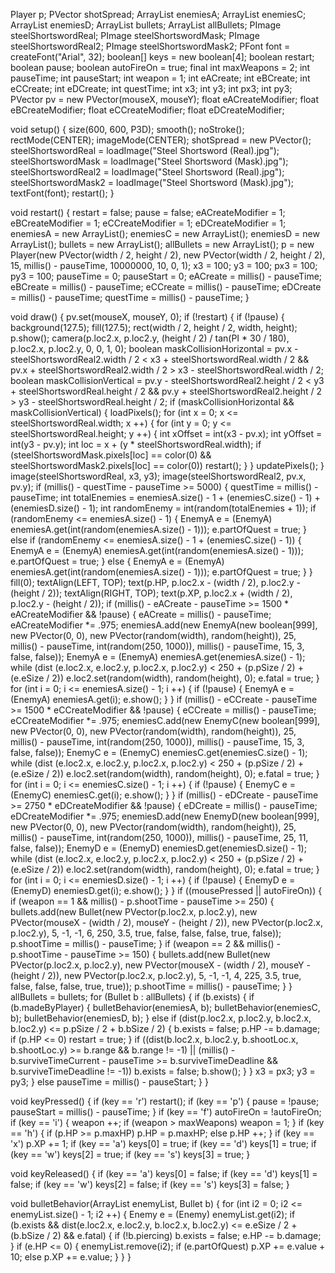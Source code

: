 Player p;
PVector shotSpread;
ArrayList enemiesA;
ArrayList enemiesC;
ArrayList enemiesD;
ArrayList<Bullet> bullets;
ArrayList<Bullet> allBullets;
PImage steelShortswordReal;
PImage steelShortswordMask;
PImage steelShortswordReal2;
PImage steelShortswordMask2;
PFont font = createFont("Arial", 32);
boolean[] keys = new boolean[4];
boolean restart;
boolean pause;
boolean autoFireOn = true;
final int maxWeapons = 2;
int pauseTime;
int pauseStart;
int weapon = 1;
int eACreate;
int eBCreate;
int eCCreate;
int eDCreate;
int questTime;
int x3;
int y3;
int px3;
int py3;
PVector pv = new PVector(mouseX, mouseY);
float eACreateModifier;
float eBCreateModifier;
float eCCreateModifier;
float eDCreateModifier;

void setup()
{
  size(600, 600, P3D);
  smooth();
  noStroke();
  rectMode(CENTER);
  imageMode(CENTER);
  shotSpread = new PVector();
  steelShortswordReal = loadImage("Steel Shortsword (Real).jpg");
  steelShortswordMask = loadImage("Steel Shortsword (Mask).jpg");
  steelShortswordReal2 = loadImage("Steel Shortsword (Real).jpg");
  steelShortswordMask2 = loadImage("Steel Shortsword (Mask).jpg");
  textFont(font);
  restart();
}

void restart()
{
  restart = false;
  pause = false;
  eACreateModifier = 1;
  eBCreateModifier = 1;
  eCCreateModifier = 1;
  eDCreateModifier = 1;
  enemiesA = new ArrayList();
  enemiesC = new ArrayList();
  enemiesD = new ArrayList<Bullet>();
  bullets = new ArrayList<Bullet>();
  allBullets = new ArrayList();
  p = new Player(new PVector(width / 2, height / 2), new PVector(width / 2, height / 2), 15, millis() - pauseTime, 10000000, 10, 0, 1);
  x3 = 100;
  y3 = 100;
  px3 = 100;
  py3 = 100;
  pauseTime = 0;
  pauseStart = 0;
  eACreate = millis() - pauseTime;
  eBCreate = millis() - pauseTime;
  eCCreate = millis() - pauseTime;
  eDCreate = millis() - pauseTime;
  questTime = millis() - pauseTime;
}

void draw()
{
  pv.set(mouseX, mouseY, 0);
  if (!restart)
  {
    if (!pause)
    {
      background(127.5);
      fill(127.5);
      rect(width / 2, height / 2, width, height);
      p.show();
      camera(p.loc2.x, p.loc2.y, (height / 2) / tan(PI * 30 / 180), p.loc2.x, p.loc2.y, 0, 0, 1, 0);
      boolean maskCollisionHorizontal = pv.x - steelShortswordReal2.width / 2 < x3 + steelShortswordReal.width / 2 && pv.x + steelShortswordReal2.width / 2 > x3 - steelShortswordReal.width / 2;
      boolean maskCollisionVertical = pv.y - steelShortswordReal2.height / 2 < y3 + steelShortswordReal.height / 2 && pv.y + steelShortswordReal2.height / 2 > y3 - steelShortswordReal.height / 2;
      if (maskCollisionHorizontal && maskCollisionVertical)
      {
        loadPixels();
        for (int x = 0; x <= steelShortswordReal.width; x ++)
        {
          for (int y = 0; y <= steelShortswordReal.height; y ++)
          {
            int xOffset = int(x3 - pv.x);
            int yOffset = int(y3 - pv.y);
            int loc = x + (y * steelShortswordReal.width);
            if (steelShortswordMask.pixels[loc] == color(0) && steelShortswordMask2.pixels[loc] == color(0))
              restart();
          }
        }
        updatePixels();
      }
      image(steelShortswordReal, x3, y3);
      image(steelShortswordReal2, pv.x, pv.y);
      if (millis() - questTime - pauseTime >= 5000)
      {
        questTime = millis() - pauseTime;
        int totalEnemies = enemiesA.size() - 1 + (enemiesC.size() - 1) + (enemiesD.size() - 1);
        int randomEnemy = int(random(totalEnemies + 1));
        if (randomEnemy <= enemiesA.size() - 1)
        {
          EnemyA e = (EnemyA) enemiesA.get(int(random(enemiesA.size() - 1)));
          e.partOfQuest = true;
        }
        else if (randomEnemy <= enemiesA.size() - 1 + (enemiesC.size() - 1))
        {
          EnemyA e = (EnemyA) enemiesA.get(int(random(enemiesA.size() - 1)));
          e.partOfQuest = true;
        }
        else
        {
          EnemyA e = (EnemyA) enemiesA.get(int(random(enemiesA.size() - 1)));
          e.partOfQuest = true;
        }
      }
      fill(0);
      textAlign(LEFT, TOP);
      text(p.HP, p.loc2.x - (width / 2), p.loc2.y - (height / 2));
      textAlign(RIGHT, TOP);
      text(p.XP, p.loc2.x + (width / 2), p.loc2.y - (height / 2));
      if (millis() - eACreate - pauseTime >= 1500 * eACreateModifier && !pause)
      {
        eACreate = millis() - pauseTime;
        eACreateModifier *= .975;
        enemiesA.add(new EnemyA(new boolean[999], new PVector(0, 0), new PVector(random(width), random(height)), 25, millis() - pauseTime, int(random(250, 1000)), millis() - pauseTime, 15, 3, false, false));
        EnemyA e = (EnemyA) enemiesA.get(enemiesA.size() - 1);
        while (dist (e.loc2.x, e.loc2.y, p.loc2.x, p.loc2.y) < 250 + (p.pSize / 2) + (e.eSize / 2))
          e.loc2.set(random(width), random(height), 0);
        e.fatal = true;
      }
      for (int i = 0; i <= enemiesA.size() - 1; i ++)
      {
        if (!pause)
        {
          EnemyA e = (EnemyA) enemiesA.get(i);
          e.show();
        }
      }
      if (millis() - eCCreate - pauseTime >= 1500 * eCCreateModifier && !pause)
      {
        eCCreate = millis() - pauseTime;
        eCCreateModifier *= .975;
        enemiesC.add(new EnemyC(new boolean[999], new PVector(0, 0), new PVector(random(width), random(height)), 25, millis() - pauseTime, int(random(250, 1000)), millis() - pauseTime, 15, 3, false, false));
        EnemyC e = (EnemyC) enemiesC.get(enemiesC.size() - 1);
        while (dist (e.loc2.x, e.loc2.y, p.loc2.x, p.loc2.y) < 250 + (p.pSize / 2) + (e.eSize / 2))
          e.loc2.set(random(width), random(height), 0);
        e.fatal = true;
      }
      for (int i = 0; i <= enemiesC.size() - 1; i ++)
      {
        if (!pause)
        {
          EnemyC e = (EnemyC) enemiesC.get(i);
          e.show();
        }
      }
      if (millis() - eDCreate - pauseTime >= 2750 * eDCreateModifier && !pause)
      {
        eDCreate = millis() - pauseTime;
        eDCreateModifier *= .975;
        enemiesD.add(new EnemyD(new boolean[999], new PVector(0, 0), new PVector(random(width), random(height)), 25, millis() - pauseTime, int(random(250, 1000)), millis() - pauseTime, 25, 11, false, false));
        EnemyD e = (EnemyD) enemiesD.get(enemiesD.size() - 1);
        while (dist (e.loc2.x, e.loc2.y, p.loc2.x, p.loc2.y) < 250 + (p.pSize / 2) + (e.eSize / 2))
          e.loc2.set(random(width), random(height), 0);
        e.fatal = true;
      }
      for (int i = 0; i <= enemiesD.size() - 1; i ++)
      {
        if (!pause)
        {
          EnemyD e = (EnemyD) enemiesD.get(i);
          e.show();
        }
      }
      if ((mousePressed || autoFireOn))
      {
        if (weapon == 1 && millis() - p.shootTime - pauseTime >= 250)
        {
          bullets.add(new Bullet(new PVector(p.loc2.x, p.loc2.y), new PVector(mouseX - (width / 2), mouseY - (height / 2)), new PVector(p.loc2.x, p.loc2.y), 5, -1, -1, 6, 250, 3.5, true, false, false, false, true, false));
          p.shootTime = millis() - pauseTime;
        }
        if (weapon == 2 && millis() - p.shootTime - pauseTime >= 150)
        {
          bullets.add(new Bullet(new PVector(p.loc2.x, p.loc2.y), new PVector(mouseX - (width / 2), mouseY - (height / 2)), new PVector(p.loc2.x, p.loc2.y), 5, -1, -1, 4, 225, 3.5, true, false, false, false, true, true));
          p.shootTime = millis() - pauseTime;
        }
      }
      allBullets = bullets;
      for (Bullet b : allBullets)
      {
        if (b.exists)
        {
          if (b.madeByPlayer)
          {
            bulletBehavior(enemiesA, b);
            bulletBehavior(enemiesC, b);
            bulletBehavior(enemiesD, b);
          }
          else if (dist(p.loc2.x, p.loc2.y, b.loc2.x, b.loc2.y) <= p.pSize / 2 + b.bSize / 2)
          {
            b.exists = false;
            p.HP -= b.damage;
            if (p.HP <= 0)
              restart = true;
          }
          if ((dist(b.loc2.x, b.loc2.y, b.shootLoc.x, b.shootLoc.y) >= b.range && b.range != -1) || (millis() - b.surviveTimeCurrent - pauseTime >= b.surviveTimeDeadline && b.surviveTimeDeadline != -1))
            b.exists = false;
          b.show();
        }
      }
      x3 = px3;
      y3 = py3;
    }
    else
      pauseTime = millis() - pauseStart;
  }
}

void keyPressed()
{
  if (key == 'r')
    restart();
  if (key == 'p')
  {
    pause = !pause;
    pauseStart = millis() - pauseTime;
  }
  if (key == 'f')
    autoFireOn = !autoFireOn;
  if (key == 'i')
  {
    weapon ++;
    if (weapon > maxWeapons)
      weapon = 1;
  }
  if (key == 'h')
  {
    if (p.HP >= p.maxHP)
      p.HP = p.maxHP;
    else
      p.HP ++;
  }
  if (key == 'x')
    p.XP += 1;
  if (key == 'a')
    keys[0] = true;
  if (key == 'd')
    keys[1] = true;
  if (key == 'w')
    keys[2] = true;
  if (key == 's')
    keys[3] = true;
}

void keyReleased()
{
  if (key == 'a')
    keys[0] = false;
  if (key == 'd')
    keys[1] = false;
  if (key == 'w')
    keys[2] = false;
  if (key == 's')
    keys[3] = false;
}

void bulletBehavior(ArrayList enemyList, Bullet b)
{
  for (int i2 = 0; i2 <= enemyList.size() - 1; i2 ++)
  {
    Enemy e = (Enemy) enemyList.get(i2);
    if (b.exists && dist(e.loc2.x, e.loc2.y, b.loc2.x, b.loc2.y) <= e.eSize / 2 + (b.bSize / 2) && e.fatal)
    {
      if (!b.piercing)
        b.exists = false;
      e.HP -= b.damage;
    }
    if (e.HP <= 0)
    {
      enemyList.remove(i2);
      if (e.partOfQuest)
        p.XP += e.value + 10;
      else
        p.XP += e.value;
    }
  }
}
